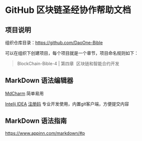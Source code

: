 # GitHub 区块链圣经协作帮助文档

## 项目说明
组织仓库目录：https://github.com/DaoOne-Bible

可以在组织下创建项目，每个项目就是一个章节，项目命名规则如下：

> BlockChain-Bible-4 | 第四章  区块链和智能合约开发 



## MarkDown 语法编辑器
[MdCharm](http://www.mdcharm.com/) 简单易用

[Intelij IDEA](https://www.jetbrains.com/idea/) 
[注册码](http://idea.lanyus.com/) 专业开发使用，内置git客户端，方便提交内容



## MarkDown 语法指南
https://www.appinn.com/markdown/#p
